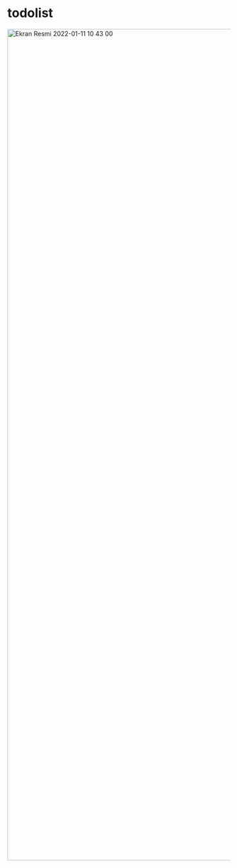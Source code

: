 # todolist
<img width="1873" alt="Ekran Resmi 2022-01-11 10 43 00" src="https://user-images.githubusercontent.com/56774618/148901296-024eb5c0-f27a-4f09-962c-7ffa73ccf44f.png">


